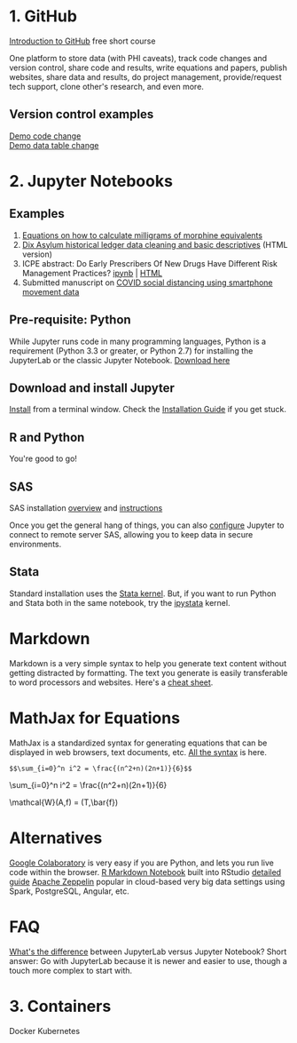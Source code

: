 # 1. GitHub
[Introduction to GitHub](https://lab.github.com/githubtraining/introduction-to-github) free short course<br>

One platform to store data (with PHI caveats), track code changes and version control, share code and results, write equations and papers, publish websites, share data and results, do project management, provide/request tech support, clone other's research, and even more.<br>

## Version control examples
[Demo code change](https://github.com/opioiddatalab/public/blob/master/epionboard/demoscript.do)<br>
[Demo data table change](https://github.com/opioiddatalab/public/blob/master/epionboard/demodatachange.csv)

# 2. Jupyter Notebooks

## Examples
1. [Equations on how to calculate milligrams of morphine equivalents](https://opioiddatalab.github.io/MMEequations/MMEequations.html)
1. [Dix Asylum historical ledger data cleaning and basic descriptives](https://opioiddatalab.github.io/public/DixAsylum/docs/Dix%20Hospital%20Ledger%20-%20data%20cleaning.html) (HTML version)
1. ICPE abstract: Do Early Prescribers Of New Drugs Have Different Risk Management Practices? [ipynb](https://github.com/opioiddatalab/PharmacistPrescriberSurveys/blob/050d94be74541a502130f4a8a223a80926b41074/earlyAdopters/ICPEabstractEarlyPrescribers.ipynb) | [HTML](https://opioiddatalab.github.io/PharmacistPrescriberSurveys/earlyAdopters/ICPEabstractEarlyPrescribers_submitted.html)
1. Submitted manuscript on [COVID social distancing using smartphone movement data](https://opioiddatalab.github.io/covid/locationcovid_exploratory.html)

## Pre-requisite: Python
While Jupyter runs code in many programming languages, Python is a requirement (Python 3.3 or greater, or Python 2.7) for installing the JupyterLab or the classic Jupyter Notebook.
[Download here](https://www.python.org/downloads/)

## Download and install Jupyter
[Install](https://jupyter.org/install) from a terminal window. Check the [Installation Guide](https://jupyterlab.readthedocs.io/en/stable/getting_started/installation.html) if you get stuck.

## R and Python
You're good to go!<br>

## SAS
SAS installation [overview](https://blogs.sas.com/content/sasdummy/2016/04/24/how-to-run-sas-programs-in-jupyter-notebook/) and [instructions](https://github.com/sassoftware/sas_kernel)<br>

Once you get the general hang of things, you can also [configure](https://sassoftware.github.io/saspy/install.html#configuration) Jupyter to connect to remote server SAS, allowing you to keep data in secure environments.

## Stata
Standard installation uses the [Stata kernel](https://github.com/kylebarron/stata_kernel). But, if you want to run Python and Stata both in the same notebook, try the [ipystata](https://dev-ii-seminar.readthedocs.io/en/latest/notebooks/Stata_in_jupyter.html) kernel.

# Markdown
Markdown is a very simple syntax to help you generate text content without getting distracted by formatting. The text you generate is easily transferable to word processors and websites. Here's a [cheat sheet](https://github.com/adam-p/markdown-here/wiki/Markdown-Cheatsheet).

# MathJax for Equations
MathJax is a standardized syntax for generating equations that can be displayed in web browsers, text documents, etc. [All the syntax](https://math.meta.stackexchange.com/questions/5020/mathjax-basic-tutorial-and-quick-reference) is here. 

`$$\sum_{i=0}^n i^2 = \frac{(n^2+n)(2n+1)}{6}$$`

\sum_{i=0}^n i^2 = \frac{(n^2+n)(2n+1)}{6}

\mathcal{W}(A,f) = (T,\bar{f})

# Alternatives
[Google Colaboratory](https://colab.research.google.com/notebooks/intro.ipynb) is very easy if you are Python, and lets you run live code within the browser.
[R Markdown Notebook](https://rmarkdown.rstudio.com/lesson-10.html) built into RStudio [detailed guide](https://bookdown.org/yihui/rmarkdown/notebook.html)
[Apache Zeppelin](https://zeppelin.apache.org/) popular in cloud-based very big data settings using Spark, PostgreSQL, Angular, etc.

# FAQ
[What's the difference](https://towardsdatascience.com/jupyter-lab-evolution-of-the-jupyter-notebook-5297cacde6b) between JupyterLab versus Jupyter Notebook? Short answer: Go with JupyterLab because it is newer and easier to use, though a touch more complex to start with.

# 3. Containers
Docker
Kubernetes
